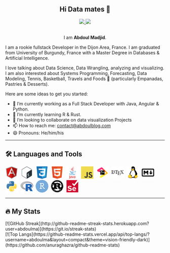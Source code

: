 <div align="center">
  
## Hi Data mates 👋

<div id="badges">
  <a href="https://twitter.com/issa_madjid">
    <img src="https://img.shields.io/badge/Twitter-1da1f2?style=for-the-badge&logo=twitter&logoColor=white"/>
  </a>  
  <a href="https://fosstodon.org/@abdoulma">
    <img src="https://img.shields.io/badge/Mastodon-6364ff?style=for-the-badge&logo=mastodon&logoColor=white"/>
  </a>
</div>
  
<img src="https://komarev.com/ghpvc/?username=AbdoulMa&style=flat-square&color=blue" alt=""/>

I am **Abdoul Madjid**. 

</div>
I am a rookie fullstack Developer in the Dijon Area, France. I am graduated from University of Burgundy, France with a Master Degree in Databases & Artificial Intelligence.

I love talking about Data Science, Data Wrangling, analyzing and visualizing. I am also interested about Systems Programming, Forecasting, Data Modeling, Tennis, Basketball, Travels and Foods 🍝 (particularly Empanadas, Pastries & Desserts).


Here are some ideas to get you started:

- 🔭 I’m currently working as a Full Stack Developer with Java, Angular & Python.
- 🌱 I’m currently learning R & Rust.
- 👯 I’m looking to collaborate on data visualization Projects
- 📫 How to reach me: contact@abdoulblog.com 
- 😄 Pronouns: He/him/his
<!-- - ⚡ Fun fact: ... -->
---

## :hammer_and_wrench: Languages and Tools 

<div>
<img src="https://github.com/devicons/devicon/blob/master/icons/angularjs/angularjs-original.svg" title="Angular" alt="Angular" width="40" height="40"/>&nbsp;
<img src="https://github.com/devicons/devicon/blob/master/icons/bash/bash-original.svg" title="Bash" alt="Bash" width="40" height="40"/>&nbsp;
<img src="https://github.com/devicons/devicon/blob/master/icons/css3/css3-original.svg" title="CSS" alt="CSS" width="40" height="40"/>&nbsp;
<img src="https://github.com/devicons/devicon/blob/master/icons/html5/html5-original.svg" title="Html 5" alt="Html 5" width="40" height="40"/>&nbsp;
<img src="https://github.com/devicons/devicon/blob/master/icons/java/java-original-wordmark.svg" title="Java" alt="Java" width="40" height="40"/>&nbsp;
<img src="https://github.com/devicons/devicon/blob/master/icons/javascript/javascript-original.svg" title="JS" alt="JS" width="40" height="40"/>&nbsp;
<img src="https://github.com/devicons/devicon/blob/master/icons/jetbrains/jetbrains-original.svg" title="JetBrains" alt="JetBrains" width="40" height="40"/>&nbsp;
<img src="https://github.com/devicons/devicon/blob/master/icons/latex/latex-original.svg" title="Latex" alt="Latex" width="40" height="40"/>&nbsp;
<img src="https://github.com/devicons/devicon/blob/master/icons/linux/linux-original.svg" title="Linux" alt="Linux" width="40" height="40"/>&nbsp;
<img src="https://github.com/devicons/devicon/blob/master/icons/markdown/markdown-original.svg" title="Markdown" alt="Markdown" width="40" height="40"/>&nbsp;
<img src="https://github.com/devicons/devicon/blob/master/icons/python/python-original.svg" title="Python" alt="Python" width="40" height="40"/>&nbsp;
 <img src="https://github.com/devicons/devicon/blob/master/icons/r/r-original.svg" title="R" alt="R" width="40" height="40"/>&nbsp;
<img src="https://github.com/devicons/devicon/blob/master/icons/rstudio/rstudio-original.svg" title="R Studio" alt="R Studio" width="40" height="40"/>&nbsp;
<img src="https://github.com/devicons/devicon/blob/master/icons/rust/rust-plain.svg" title="Rust" alt="Rust" width="40" height="40"/>&nbsp;
<img src="https://github.com/devicons/devicon/blob/master/icons/selenium/selenium-original.svg" title="Selenium" alt="Selenium" width="40" height="40"/>&nbsp;
</div>

---

## :fire: My Stats

<div text-align:center;>
 [![GitHub Streak](http://github-readme-streak-stats.herokuapp.com?user=abdoulma)](https://git.io/streak-stats) 
</div>

<div text-align:center;>
[![Top Langs](https://github-readme-stats.vercel.app/api/top-langs/?username=abdoulma&layout=compact&theme=vision-friendly-dark)](https://github.com/anuraghazra/github-readme-stats)
</div>
